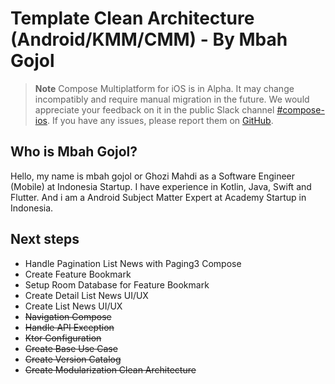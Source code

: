 # Template Clean Architecture (Android/KMM/CMM) - By Mbah Gojol

> **Note**
> Compose Multiplatform for iOS is in Alpha. It may change incompatibly and require manual migration
> in the future.
> We would appreciate your feedback on it in the public Slack
> channel [#compose-ios](https://kotlinlang.slack.com/archives/C0346LWVBJ4/p1678888063176359).
> If you have any issues, please report them
> on [GitHub](https://github.com/JetBrains/compose-multiplatform/issues).

## Who is Mbah Gojol?

Hello, my name is mbah gojol or Ghozi Mahdi as a Software Engineer (Mobile) at Indonesia Startup.
I have experience in Kotlin, Java, Swift and Flutter. And i am a Android Subject Matter Expert at Academy Startup in Indonesia.

## Next steps

- Handle Pagination List News with Paging3 Compose
- Create Feature Bookmark
- Setup Room Database for Feature Bookmark
- Create Detail List News UI/UX
- Create List News UI/UX
- ~~Navigation Compose~~
- ~~Handle API Exception~~
- ~~Ktor Configuration~~
- ~~Create Base Use Case~~
- ~~Create Version Catalog~~
- ~~Create Modularization Clean Architecture~~
